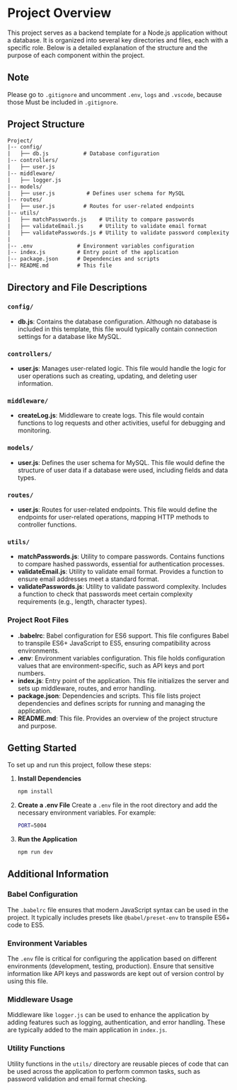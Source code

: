 # Project Overview

This project serves as a backend template for a Node.js application without a database. It is organized into several key directories and files, each with a specific role. Below is a detailed explanation of the structure and the purpose of each component within the project.

## Note

Please go to `.gitignore` and uncomment `.env`, `logs` and `.vscode`, because those Must be included in `.gitignore`.

## Project Structure

```txt
Project/
|-- config/
|   ├── db.js           # Database configuration
|-- controllers/
|   ├── user.js       
|-- middleware/
|   ├── logger.js  
|-- models/
|   ├── user.js          # Defines user schema for MySQL
|-- routes/
|   ├── user.js         # Routes for user-related endpoints
|-- utils/
|   ├── matchPasswords.js    # Utility to compare passwords
|   ├── validateEmail.js     # Utility to validate email format
|   ├── validatePasswords.js # Utility to validate password complexity
|
|-- .env              # Environment variables configuration
|-- index.js          # Entry point of the application
|-- package.json      # Dependencies and scripts
|-- README.md         # This file
```

## Directory and File Descriptions

### `config/`

- **db.js**: Contains the database configuration. Although no database is included in this template, this file would typically contain connection settings for a database like MySQL.

### `controllers/`

- **user.js**: Manages user-related logic. This file would handle the logic for user operations such as creating, updating, and deleting user information.

### `middleware/`

- **createLog.js**: Middleware to create logs. This file would contain functions to log requests and other activities, useful for debugging and monitoring.

### `models/`

- **user.js**: Defines the user schema for MySQL. This file would define the structure of user data if a database were used, including fields and data types.

### `routes/`

- **user.js**: Routes for user-related endpoints. This file would define the endpoints for user-related operations, mapping HTTP methods to controller functions.

### `utils/`

- **matchPasswords.js**: Utility to compare passwords. Contains functions to compare hashed passwords, essential for authentication processes.
- **validateEmail.js**: Utility to validate email format. Provides a function to ensure email addresses meet a standard format.
- **validatePasswords.js**: Utility to validate password complexity. Includes a function to check that passwords meet certain complexity requirements (e.g., length, character types).

### Project Root Files

- **.babelrc**: Babel configuration for ES6 support. This file configures Babel to transpile ES6+ JavaScript to ES5, ensuring compatibility across environments.
- **.env**: Environment variables configuration. This file holds configuration values that are environment-specific, such as API keys and port numbers.
- **index.js**: Entry point of the application. This file initializes the server and sets up middleware, routes, and error handling.
- **package.json**: Dependencies and scripts. This file lists project dependencies and defines scripts for running and managing the application.
- **README.md**: This file. Provides an overview of the project structure and purpose.

## Getting Started

To set up and run this project, follow these steps:

1. **Install Dependencies**

   ```sh
   npm install
   ```

2. **Create a .env File**
   Create a `.env` file in the root directory and add the necessary environment variables. For example:

   ```sh
   PORT=5004
   ```

3. **Run the Application**

   ```bash
   npm run dev
   ```

## Additional Information

### Babel Configuration

The `.babelrc` file ensures that modern JavaScript syntax can be used in the project. It typically includes presets like `@babel/preset-env` to transpile ES6+ code to ES5.

### Environment Variables

The `.env` file is critical for configuring the application based on different environments (development, testing, production). Ensure that sensitive information like API keys and passwords are kept out of version control by using this file.

### Middleware Usage

Middleware like `logger.js` can be used to enhance the application by adding features such as logging, authentication, and error handling. These are typically added to the main application in `index.js`.

### Utility Functions

Utility functions in the `utils/` directory are reusable pieces of code that can be used across the application to perform common tasks, such as password validation and email format checking.
